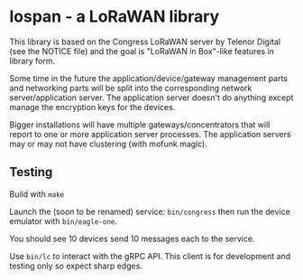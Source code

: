 # lospan - a LoRaWAN library

This library is based on the Congress LoRaWAN server by Telenor Digital (see the NOTICE file) and the goal is
"LoRaWAN in Box"-like features in library form. 

Some time in the future the application/device/gateway management parts and networking parts will be
split into the corresponding network server/application server. The application server doesn't do anything
except manage the encryption keys for the devices.

Bigger installations will have multiple gateways/concentrators that will report to one or more application
server processes. The application servers may or may not have clustering (with mofunk magic).

## Testing

Build with `make`

Launch the (soon to be renamed) service: `bin/congress` then run the device emulator with `bin/eagle-one`. 

You should see 10 devices send 10 messages each to the service.

Use `bin/lc` to interact with the gRPC API. This client is for development and testing only so expect sharp
edges.



